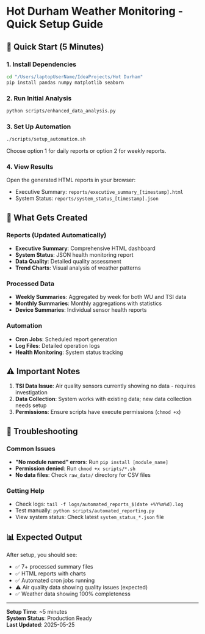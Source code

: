 # Hot Durham Weather Monitoring - Quick Setup Guide

## 🚀 Quick Start (5 Minutes)

### 1. Install Dependencies
```bash
cd "/Users/laptopUserName/IdeaProjects/Hot Durham"
pip install pandas numpy matplotlib seaborn
```

### 2. Run Initial Analysis
```bash
python scripts/enhanced_data_analysis.py
```

### 3. Set Up Automation
```bash
./scripts/setup_automation.sh
```
Choose option 1 for daily reports or option 2 for weekly reports.

### 4. View Results
Open the generated HTML reports in your browser:
- Executive Summary: `reports/executive_summary_[timestamp].html`
- System Status: `reports/system_status_[timestamp].json`

## 📁 What Gets Created

### Reports (Updated Automatically)
- **Executive Summary**: Comprehensive HTML dashboard
- **System Status**: JSON health monitoring report
- **Data Quality**: Detailed quality assessment
- **Trend Charts**: Visual analysis of weather patterns

### Processed Data
- **Weekly Summaries**: Aggregated by week for both WU and TSI data
- **Monthly Summaries**: Monthly aggregations with statistics
- **Device Summaries**: Individual sensor health reports

### Automation
- **Cron Jobs**: Scheduled report generation
- **Log Files**: Detailed operation logs
- **Health Monitoring**: System status tracking

## ⚠️ Important Notes

1. **TSI Data Issue**: Air quality sensors currently showing no data - requires investigation
2. **Data Collection**: System works with existing data; new data collection needs setup
3. **Permissions**: Ensure scripts have execute permissions (`chmod +x`)

## 🔧 Troubleshooting

### Common Issues
- **"No module named" errors**: Run `pip install [module_name]`
- **Permission denied**: Run `chmod +x scripts/*.sh`
- **No data files**: Check `raw_data/` directory for CSV files

### Getting Help
- Check logs: `tail -f logs/automated_reports_$(date +%Y%m%d).log`
- Test manually: `python scripts/automated_reporting.py`
- View system status: Check latest `system_status_*.json` file

## 📊 Expected Output

After setup, you should see:
- ✅ 7+ processed summary files
- ✅ HTML reports with charts
- ✅ Automated cron jobs running
- ⚠️ Air quality data showing quality issues (expected)
- ✅ Weather data showing 100% completeness

---
**Setup Time**: ~5 minutes  
**System Status**: Production Ready  
**Last Updated**: 2025-05-25
